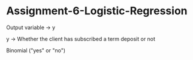 # Assignment-6-Logistic-Regression

Output variable -> y

y -> Whether the client has subscribed a term deposit or not 

Binomial ("yes" or "no")
